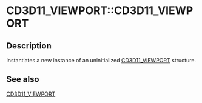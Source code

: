 # CD3D11_VIEWPORT::CD3D11_VIEWPORT

## Description

Instantiates a new instance of an uninitialized [CD3D11_VIEWPORT](https://learn.microsoft.com/previous-versions/windows/desktop/legacy/jj151722(v=vs.85)) structure.

## See also

[CD3D11_VIEWPORT](https://learn.microsoft.com/previous-versions/windows/desktop/legacy/jj151722(v=vs.85))
